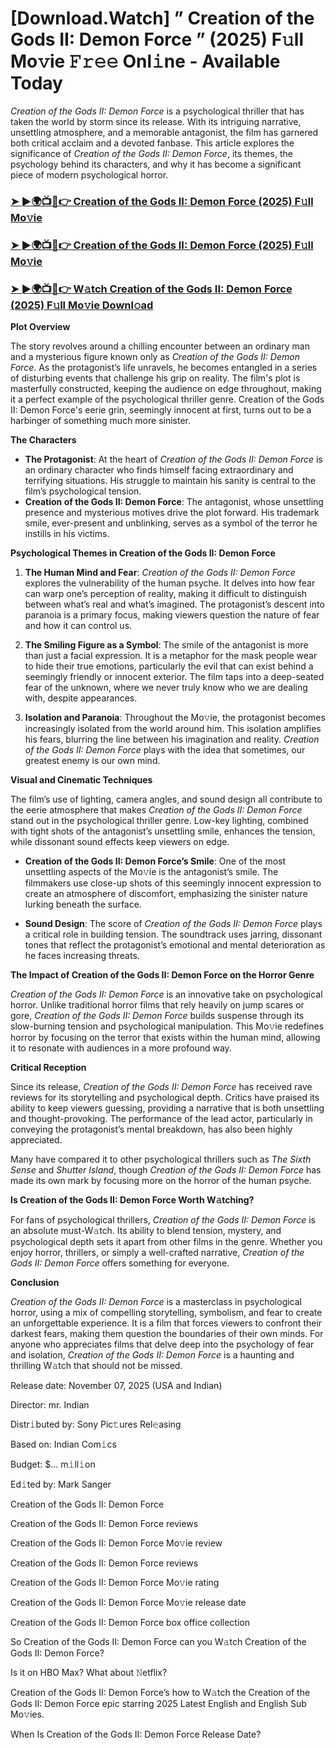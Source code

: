 # [Download.Watch] ” Creation of the Gods II: Demon Force ” (2025) F𝚞ll Mo𝚟ie 𝙵𝚛𝚎𝚎 Onl𝚒ne - Available Today

*Creation of the Gods II: Demon Force* is a psychological thriller that has taken the world by storm since its release. With its intriguing narrative, unsettling atmosphere, and a memorable antagonist, the film has garnered both critical acclaim and a devoted fanbase. This article explores the significance of *Creation of the Gods II: Demon Force*, its themes, the psychology behind its characters, and why it has become a significant piece of modern psychological horror.

<h3><a href="https://t.co/KcyWL9QC7D">➤ ►🌍📺📱👉 Creation of the Gods II: Demon Force (2025) F𝚞ll Mo𝚟ie</a></h3>

<h3><a href="https://t.co/KcyWL9QC7D">➤ ►🌍📺📱👉 Creation of the Gods II: Demon Force (2025) F𝚞ll Mo𝚟ie</a></h3>

<h3><a href="https://t.co/KcyWL9QC7D">➤ ►🌍📺📱👉 W𝚊tch Creation of the Gods II: Demon Force (2025) F𝚞ll Mo𝚟ie Downl𝚘ad</a></h3>

**Plot Overview**

The story revolves around a chilling encounter between an ordinary man and a mysterious figure known only as *Creation of the Gods II: Demon Force*. As the protagonist’s life unravels, he becomes entangled in a series of disturbing events that challenge his grip on reality. The film's plot is masterfully constructed, keeping the audience on edge throughout, making it a perfect example of the psychological thriller genre. Creation of the Gods II: Demon Force's eerie grin, seemingly innocent at first, turns out to be a harbinger of something much more sinister.

**The Characters**

- **The Protagonist**: At the heart of *Creation of the Gods II: Demon Force* is an ordinary character who finds himself facing extraordinary and terrifying situations. His struggle to maintain his sanity is central to the film’s psychological tension.
- **Creation of the Gods II: Demon Force**: The antagonist, whose unsettling presence and mysterious motives drive the plot forward. His trademark smile, ever-present and unblinking, serves as a symbol of the terror he instills in his victims.

**Psychological Themes in Creation of the Gods II: Demon Force**

1. **The Human Mind and Fear**: *Creation of the Gods II: Demon Force* explores the vulnerability of the human psyche. It delves into how fear can warp one’s perception of reality, making it difficult to distinguish between what’s real and what’s imagined. The protagonist’s descent into paranoia is a primary focus, making viewers question the nature of fear and how it can control us.

2. **The Smiling Figure as a Symbol**: The smile of the antagonist is more than just a facial expression. It is a metaphor for the mask people wear to hide their true emotions, particularly the evil that can exist behind a seemingly friendly or innocent exterior. The film taps into a deep-seated fear of the unknown, where we never truly know who we are dealing with, despite appearances.

3. **Isolation and Paranoia**: Throughout the Mo𝚟ie, the protagonist becomes increasingly isolated from the world around him. This isolation amplifies his fears, blurring the line between his imagination and reality. *Creation of the Gods II: Demon Force* plays with the idea that sometimes, our greatest enemy is our own mind.

**Visual and Cinematic Techniques**

The film’s use of lighting, camera angles, and sound design all contribute to the eerie atmosphere that makes *Creation of the Gods II: Demon Force* stand out in the psychological thriller genre. Low-key lighting, combined with tight shots of the antagonist’s unsettling smile, enhances the tension, while dissonant sound effects keep viewers on edge.

- **Creation of the Gods II: Demon Force’s Smile**: One of the most unsettling aspects of the Mo𝚟ie is the antagonist’s smile. The filmmakers use close-up shots of this seemingly innocent expression to create an atmosphere of discomfort, emphasizing the sinister nature lurking beneath the surface.

- **Sound Design**: The score of *Creation of the Gods II: Demon Force* plays a critical role in building tension. The soundtrack uses jarring, dissonant tones that reflect the protagonist’s emotional and mental deterioration as he faces increasing threats.

**The Impact of Creation of the Gods II: Demon Force on the Horror Genre**

*Creation of the Gods II: Demon Force* is an innovative take on psychological horror. Unlike traditional horror films that rely heavily on jump scares or gore, *Creation of the Gods II: Demon Force* builds suspense through its slow-burning tension and psychological manipulation. This Mo𝚟ie redefines horror by focusing on the terror that exists within the human mind, allowing it to resonate with audiences in a more profound way.

**Critical Reception**

Since its release, *Creation of the Gods II: Demon Force* has received rave reviews for its storytelling and psychological depth. Critics have praised its ability to keep viewers guessing, providing a narrative that is both unsettling and thought-provoking. The performance of the lead actor, particularly in conveying the protagonist’s mental breakdown, has also been highly appreciated. 

Many have compared it to other psychological thrillers such as *The Sixth Sense* and *Shutter Island*, though *Creation of the Gods II: Demon Force* has made its own mark by focusing more on the horror of the human psyche.

**Is Creation of the Gods II: Demon Force Worth W𝚊tching?**

For fans of psychological thrillers, *Creation of the Gods II: Demon Force* is an absolute must-W𝚊tch. Its ability to blend tension, mystery, and psychological depth sets it apart from other films in the genre. Whether you enjoy horror, thrillers, or simply a well-crafted narrative, *Creation of the Gods II: Demon Force* offers something for everyone. 

**Conclusion**

*Creation of the Gods II: Demon Force* is a masterclass in psychological horror, using a mix of compelling storytelling, symbolism, and fear to create an unforgettable experience. It is a film that forces viewers to confront their darkest fears, making them question the boundaries of their own minds. For anyone who appreciates films that delve deep into the psychology of fear and isolation, *Creation of the Gods II: Demon Force* is a haunting and thrilling W𝚊tch that should not be missed.

Release date: November 07, 2025 (USA and Indian)

Director: mr. Indian

Distr𝚒buted by: Sony Pic𝚝ures Rel𝚎asing

Based on: Indian Com𝚒cs

Budget: $... m𝚒ll𝚒on

Ed𝚒ted by: Mark Sanger

Creation of the Gods II: Demon Force

Creation of the Gods II: Demon Force reviews

Creation of the Gods II: Demon Force Mo𝚟ie review

Creation of the Gods II: Demon Force reviews

Creation of the Gods II: Demon Force Mo𝚟ie rating

Creation of the Gods II: Demon Force Mo𝚟ie release date

Creation of the Gods II: Demon Force box office collection

So Creation of the Gods II: Demon Force can you W𝚊tch Creation of the Gods II: Demon Force?

Is it on HBO Max? What about 𝙽etflix?

Creation of the Gods II: Demon Force’s how to W𝚊tch the Creation of the Gods II: Demon Force epic starring 2025 Latest English and English Sub Mo𝚟ies.

When Is Creation of the Gods II: Demon Force Release Date?
